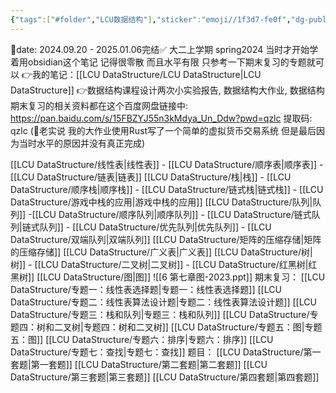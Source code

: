 ```yaml
---
{"tags":["#folder","LCU数据结构"],"sticker":"emoji//1f3d7-fe0f","dg-publish":true,"permalink":"/LCU DataStructure/LCU DataStructure/","dgPassFrontmatter":true,"noteIcon":"","created":"2024-09-22T17:16:56.309+08:00","updated":"2025-08-09T15:13:58.604+08:00"}
---
```



📅date: 2024.09.20 - 2025.01.06完结✅
大二上学期 spring2024
当时才开始学着用obsidian这个笔记 记得很零散 而且水平有限
只参考一下期末复习的专题就可以
👉我的笔记：[[LCU DataStructure/LCU DataStructure\|LCU DataStructure]]
👉数据结构课程设计两次小实验报告, 数据结构大作业, 数据结构期末复习的相关资料都在这个百度网盘链接中:  https://pan.baidu.com/s/15FBZYJ55n3kMdya_Un_Ddw?pwd=qzlc 提取码: qzlc 
(🤣老实说 我的大作业使用Rust写了一个简单的虚拟货币交易系统 但是最后因为当时水平的原因并没有真正完成)

[[LCU DataStructure/线性表\|线性表]]
	- [[LCU DataStructure/顺序表\|顺序表]]
	- [[LCU DataStructure/链表\|链表]]
[[LCU DataStructure/栈\|栈]]
	- [[LCU DataStructure/顺序栈\|顺序栈]]
	- [[LCU DataStructure/链式栈\|链式栈]]
	- [[LCU DataStructure/游戏中栈的应用\|游戏中栈的应用]]
[[LCU DataStructure/队列\|队列]]
	-[[LCU DataStructure/顺序队列\|顺序队列]]
	- [[LCU DataStructure/链式队列\|链式队列]]
	- [[LCU DataStructure/优先队列\|优先队列]]
	- [[LCU DataStructure/双端队列\|双端队列]]
[[LCU DataStructure/矩阵的压缩存储\|矩阵的压缩存储]]
[[LCU DataStructure/广义表\|广义表]]
[[LCU DataStructure/树\|树]]
	- [[LCU DataStructure/二叉树\|二叉树]]
	- [[LCU DataStructure/红黑树\|红黑树]]
[[LCU DataStructure/图\|图]]
	![[6 第七章图-2023.ppt]]
期末复习：
	[[LCU DataStructure/专题一：线性表选择题\|专题一：线性表选择题]]
	[[LCU DataStructure/专题二：线性表算法设计题\|专题二：线性表算法设计题]]
	[[LCU DataStructure/专题三：栈和队列\|专题三：栈和队列]]
	[[LCU DataStructure/专题四：树和二叉树\|专题四：树和二叉树]]
	[[LCU DataStructure/专题五：图\|专题五：图]]
	[[LCU DataStructure/专题六：排序\|专题六：排序]]
	[[LCU DataStructure/专题七：查找\|专题七：查找]]
题目：
	[[LCU DataStructure/第一套题\|第一套题]]
	[[LCU DataStructure/第二套题\|第二套题]]
	[[LCU DataStructure/第三套题\|第三套题]]
	[[LCU DataStructure/第四套题\|第四套题]]
